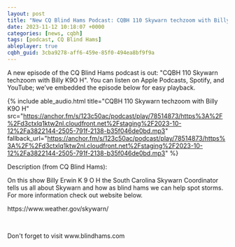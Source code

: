```yaml
---
layout: post
title: "New CQ Blind Hams Podcast: CQBH 110 Skywarn techzoom with Billy K9O H"
date: 2023-11-12 10:18:07 +0000
categories: [news, cqbh]
tags: [podcast, CQ Blind Hams]
ableplayer: true
cqbh_guid: 3cba9278-aff6-459e-85f0-494ea8bf9f9a
---
```


A new episode of the CQ Blind Hams podcast is out: "CQBH 110 Skywarn techzoom with Billy K9O H". You can listen on Apple Podcasts, Spotify, and YouTube; we’ve embedded the episode below for easy playback.

{% include able_audio.html title="CQBH 110 Skywarn techzoom with Billy K9O H" src="https://anchor.fm/s/123c50ac/podcast/play/78514873/https%3A%2F%2Fd3ctxlq1ktw2nl.cloudfront.net%2Fstaging%2F2023-10-12%2Fa3822144-2505-791f-2138-b35f046de0bd.mp3" fallback_url="https://anchor.fm/s/123c50ac/podcast/play/78514873/https%3A%2F%2Fd3ctxlq1ktw2nl.cloudfront.net%2Fstaging%2F2023-10-12%2Fa3822144-2505-791f-2138-b35f046de0bd.mp3" %}

Description (from CQ Blind Hams):

<p>On this show Billy Erwin K 9 O H the South Carolina Skywarn Coordinator tells us all about Skywarn and how as blind hams we can help spot storms. For more information check out website below.</p>
<p>https://www.weather.gov/skywarn/</p>
<p><br></p>
<p>Don&#39;t forget to visit www.blindhams.com</p>
<p> </p>

